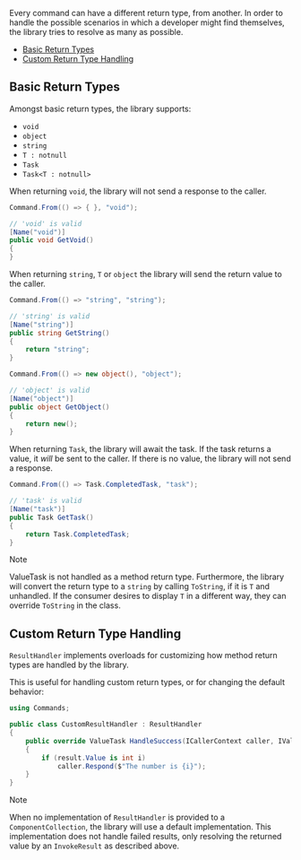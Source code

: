 Every command can have a different return type, from another. 
In order to handle the possible scenarios in which a developer might find themselves, the library tries to resolve as many as possible.

- [Basic Return Types](#basic-return-types)
- [Custom Return Type Handling](#custom-return-type-handling)

## Basic Return Types

Amongst basic return types, the library supports:

- `void`
- `object`
- `string`
- `T : notnull`
- `Task`
- `Task<T : notnull>`

When returning `void`, the library will not send a response to the caller.

```cs
Command.From(() => { }, "void");
```
```cs
// 'void' is valid
[Name("void")]
public void GetVoid()
{
}
```

When returning `string`, `T` or `object` the library will send the return value to the caller.

```cs
Command.From(() => "string", "string");
```
```cs
// 'string' is valid
[Name("string")]
public string GetString()
{
    return "string";
}
```

```cs
Command.From(() => new object(), "object");
```
```cs
// 'object' is valid
[Name("object")]
public object GetObject()
{
    return new();
}
```

When returning `Task`, the library will await the task. If the task returns a value, it *will* be sent to the caller. If there is no value, the library will not send a response.

```cs
Command.From(() => Task.CompletedTask, "task");
```
```cs
// 'task' is valid
[Name("task")]
public Task GetTask()
{
    return Task.CompletedTask;
}
```

> [!NOTE]
> ValueTask is not handled as a method return type. 
> Furthermore, the library will convert the return type to a `string` by calling `ToString`, if it is `T` and unhandled. 
> If the consumer desires to display `T` in a different way, they can override `ToString` in the class.

## Custom Return Type Handling

`ResultHandler` implements overloads for customizing how method return types are handled by the library.

This is useful for handling custom return types, or for changing the default behavior:

```cs
using Commands;

public class CustomResultHandler : ResultHandler
{
    public override ValueTask HandleSuccess(ICallerContext caller, IValueResult result, IServiceProvider services, CancellationToken cancellationToken)
    {
        if (result.Value is int i)
            caller.Respond($"The number is {i}");
    }
}
```

> [!NOTE]
> When no implementation of `ResultHandler` is provided to a `ComponentCollection`, the library will use a default implementation. 
> This implementation does not handle failed results, only resolving the returned value by an `InvokeResult` as described above.